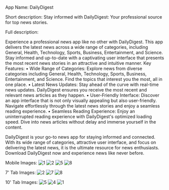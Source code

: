 App Name: DailyDigest

Short description: Stay informed with DailyDigest: Your professional source for top news stories.

Full description: 

Experience a professional news app like no other with DailyDigest. This app delivers the latest news across a wide range of categories, including General, Health, Technology, Sports, Business, Entertainment, and Science. Stay informed and up-to-date with a captivating user interface that presents the most recent news stories in an attractive and intuitive manner.
Key Features:
•	Wide Range of Categories: Explore news from diverse categories including General, Health, Technology, Sports, Business, Entertainment, and Science. Find the topics that interest you the most, all in one place.
•	Latest News Updates: Stay ahead of the curve with real-time news updates. DailyDigest ensures you receive the most recent and relevant news articles as they happen.
•	User-Friendly Interface: Discover an app interface that is not only visually appealing but also user-friendly. Navigate effortlessly through the latest news stories and enjoy a seamless reading experience.
•	Seamless Reading Experience: Enjoy an uninterrupted reading experience with DailyDigest's optimized loading speed. Dive into news articles without delay and immerse yourself in the content.

DailyDigest is your go-to news app for staying informed and connected. With its wide range of categories, attractive user interface, and focus on delivering the latest news, it is the ultimate resource for news enthusiasts. Download DailyDigest now and experience news like never before.

Mobile Images:
![1](https://github.com/djnikam/NewsApplication/assets/100481110/e29b3e15-e7b2-4212-afbf-5132ff1c6e42)
![2](https://github.com/djnikam/NewsApplication/assets/100481110/e47280f4-494f-46f7-88e0-5e11a237ea44)
![5](https://github.com/djnikam/NewsApplication/assets/100481110/52163e82-b9e7-4ae5-856d-0a9f73c4d190)
![8](https://github.com/djnikam/NewsApplication/assets/100481110/80c1b7f1-f31e-4e9a-b96f-09d70c985004)

7' Tab Images:
![2](https://github.com/djnikam/NewsApplication/assets/100481110/a2c88c1e-8081-4b7e-8afd-9bb901046594)
![7](https://github.com/djnikam/NewsApplication/assets/100481110/96c8d00c-b2ea-4184-afb9-4dc81cd98c76)
![8](https://github.com/djnikam/NewsApplication/assets/100481110/e14358ca-9890-409a-be1e-d271e419fa6f)

10' Tab Images:
![5](https://github.com/djnikam/NewsApplication/assets/100481110/13f9e6e1-69e1-495e-b56d-28631429293b)
![4](https://github.com/djnikam/NewsApplication/assets/100481110/ac32b5ba-e437-403d-ac13-a25bc9264e10)
![1](https://github.com/djnikam/NewsApplication/assets/100481110/8ad056c4-e335-43bb-847c-52f2ba9d223f)












